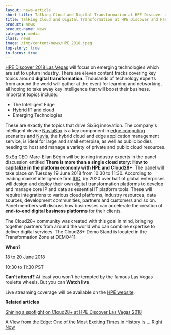```yaml
---
layout: news-article
short-title: Talking Cloud and Digital Transformation at HPE Discover and Partner Summit 
title: Talking Cloud and Digital Transformation at HPE Discover and Partner Summit
product: news
product-name: News
category: media
class: news
image: /img/content/news/HPE_2018.jpeg
top-story: true
in-focus: true
---
```


[HPE Discover 2018 Las Vegas](https://www.hpe.com/events/discover/) will focus on emerging technologies which are set to upturn industry. There are eleven content tracks covering key topics around **digital transformation.** Thousands of technology experts from around the world will gather at the event for learning and networking, all hoping to take away key intelligence that will boost their business. Important topics include:


- The Intelligent Edge
- Hybrid IT and cloud
- Emerging Technologies

These are exactly the topics that drive SixSq innovation. The company's intelligent device [NuvlaBox](https://sixsq.com/products-and-services/nuvlabox/overview) is a key component in [edge computing](http://media.sixsq.com/blog/what-is-edge-computing) scenarios and [Nuvla](https://sixsq.com/products-and-services/nuvla/overview), the hybrid cloud and edge application management service, is ideal for large and small enterpise, as well as public bodies needing to host and manage a variety of private and public cloud resources. 

SixSq CEO Marc-Elian Bégin will be joining industry experts in the panel discussion entitled **There is more than a single cloud story: How to capitalize in the platform economy with HPE and [Cloud28+](https://www.cloud28plus.com/)**. The panel will take place on Tuesday 19 June 2018 from 10:30 to 11:30. According to leading market intelligence  firm [IDC](https://www.idc.com/), by 2020 over half of global enterprises will design and deploy their own digital transformation platforms to develop and manage core IP and data as essential IT platform tools. These will require integrations to various cloud platforms, industry resources, data sources, development communities, partners and customers and so on. Panel members will discuss how businesses can accelerate the creation of **end-to-end digital business platforms** for their clients. 

The Cloud28+ community was created with this goal in mind, bringing together partners from around the world who can combine expertise to deliver digital services. The Cloud28+ Demo Stand is located in the Transformation Zone at DEMO411.

**When?**

18 to 20 June 2018

10:30 to 11:30 PST

**Can't attend?** At least you won't be tempted by the famous Las Vegas roulette wheels. But you can **Watch live**

Live streaming coverage will be available on the [HPE website](https://www.hpe.com/us/en/home.html).

**Related articles**

[Shining a spotlight on Cloud28+ at HPE Discover Las Vegas 2018](https://www.cloud28plus.com/emea/content/Shining-a-spotlight-on-Cloud28--at-HPE-Discover-Las-Vegas-2018)

[A View from the Edge: One of the Most Exciting Times in History is … Right Now](https://news.hpe.com/a-view-from-the-edge-one-of-the-most-exciting-times-in-history-is-right-now/?utm_content=73161482&utm_medium=social&utm_source=twitter)



